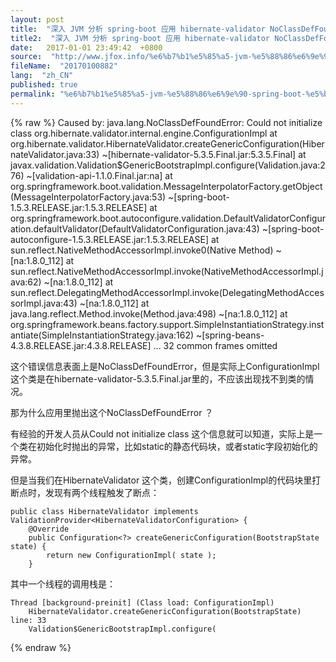 ```yaml
---
layout: post
title:  "深入 JVM 分析 spring-boot 应用 hibernate-validator NoClassDefFoundError"
title2:  "深入 JVM 分析 spring-boot 应用 hibernate-validator NoClassDefFoundError"
date:   2017-01-01 23:49:42  +0800
source:  "http://www.jfox.info/%e6%b7%b1%e5%85%a5-jvm-%e5%88%86%e6%9e%90-spring-boot-%e5%ba%94%e7%94%a8-hibernate-validator-noclassdeffounderror.html"
fileName:  "20170100882"
lang:  "zh_CN"
published: true
permalink: "%e6%b7%b1%e5%85%a5-jvm-%e5%88%86%e6%9e%90-spring-boot-%e5%ba%94%e7%94%a8-hibernate-validator-noclassdeffounderror.html"
---
```

{% raw %}
Caused by: java.lang.NoClassDefFoundError: Could not initialize class org.hibernate.validator.internal.engine.ConfigurationImpl
    at org.hibernate.validator.HibernateValidator.createGenericConfiguration(HibernateValidator.java:33) ~[hibernate-validator-5.3.5.Final.jar:5.3.5.Final]
    at javax.validation.Validation$GenericBootstrapImpl.configure(Validation.java:276) ~[validation-api-1.1.0.Final.jar:na]
    at org.springframework.boot.validation.MessageInterpolatorFactory.getObject(MessageInterpolatorFactory.java:53) ~[spring-boot-1.5.3.RELEASE.jar:1.5.3.RELEASE]
    at org.springframework.boot.autoconfigure.validation.DefaultValidatorConfiguration.defaultValidator(DefaultValidatorConfiguration.java:43) ~[spring-boot-autoconfigure-1.5.3.RELEASE.jar:1.5.3.RELEASE]
    at sun.reflect.NativeMethodAccessorImpl.invoke0(Native Method) ~[na:1.8.0_112]
    at sun.reflect.NativeMethodAccessorImpl.invoke(NativeMethodAccessorImpl.java:62) ~[na:1.8.0_112]
    at sun.reflect.DelegatingMethodAccessorImpl.invoke(DelegatingMethodAccessorImpl.java:43) ~[na:1.8.0_112]
    at java.lang.reflect.Method.invoke(Method.java:498) ~[na:1.8.0_112]
    at org.springframework.beans.factory.support.SimpleInstantiationStrategy.instantiate(SimpleInstantiationStrategy.java:162) ~[spring-beans-4.3.8.RELEASE.jar:4.3.8.RELEASE]
    ... 32 common frames omitted

这个错误信息表面上是NoClassDefFoundError，但是实际上ConfigurationImpl这个类是在hibernate-validator-5.3.5.Final.jar里的，不应该出现找不到类的情况。

那为什么应用里抛出这个NoClassDefFoundError ？

有经验的开发人员从Could not initialize class 这个信息就可以知道，实际上是一个类在初始化时抛出的异常，比如static的静态代码块，或者static字段初始化的异常。

但是当我们在HibernateValidator 这个类，创建ConfigurationImpl的代码块里打断点时，发现有两个线程触发了断点：

    public class HibernateValidator implements ValidationProvider<HibernateValidatorConfiguration> {
    	@Override
    	public Configuration<?> createGenericConfiguration(BootstrapState state) {
    		return new ConfigurationImpl( state );
    	}

其中一个线程的调用栈是：

    Thread [background-preinit] (Class load: ConfigurationImpl)
    	HibernateValidator.createGenericConfiguration(BootstrapState) line: 33
    	Validation$GenericBootstrapImpl.configure(
{% endraw %}